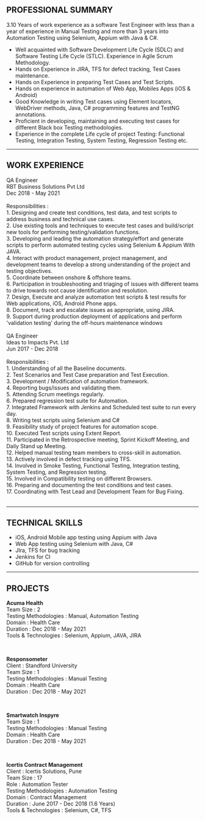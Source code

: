 ## PROFESSIONAL SUMMARY

3.10 Years of work experience as a software Test Engineer with less than a year of experience
in Manual Testing and more than 3 years into Automation Testing using Selenium, Appium with Java
& C#.

* Well acquainted with Software Development Life Cycle (SDLC) and Software Testing Life Cycle (STLC). Experience in Agile Scrum Methodology.
* Hands on Experience in JIRA, TFS for defect tracking, Test Cases maintenance.
* Hands on Experience in preparing Test Cases and Test Scripts.
* Hands on experience in automation of Web App, Mobiles Apps (iOS & Android)
* Good Knowledge in writing Test cases using Element locators, WebDriver methods, Java, C# programming features and TestNG annotations.
* Proficient in developing, maintaining and executing test cases for different Black box Testing methodologies.
* Experience in the complete Life cycle of project Testing: Functional Testing, Integration Testing,
System Testing, Regression Testing etc.

---

## WORK EXPERIENCE
     
<div>
       <div><span>QA Engineer</span>
    </div>
	<div>
		<span>RBT Business Solutions Pvt Ltd</span>
	</div>
	<div>Dec 2018 - May 2021</div>
 <div><br>Responsibilities :
<div>1. Designing and create test conditions, test data, and test scripts to address business and technical use cases.</div>
<div>2. Use existing tools and techniques to execute test cases and build/script new tools for performing testing/validation functions.</div>
<div>3. Developing and leading the automation strategy/effort and generate scripts to perform automated testing cycles using Selenium &amp; Appium With JAVA.</div>
<div>4. Interact with product management, project management, and development teams to develop a strong understanding of the project and testing objectives.</div>
<div>5. Coordinate between onshore &amp; offshore teams.</div>
<div>6. Participation in troubleshooting and triaging of issues with different teams to drive towards root cause identification and resolution.</div>
<div>7. Design, Execute and analyze automation test scripts &amp; test results for Web applications, iOS, Android Phone apps.</div>
<div>8. Document, track and escalate issues as appropriate, using JIRA.</div>
<div>9. Support during production deployment of applications and perform 'validation testing' during the off-hours maintenance windows</div></div>
</div>
<span>&nbsp;</span>
<div>
	<div>
		<span>QA Engineer</span>
	</div>
	<div>
		<span>Ideas to Impacts Pvt. Ltd</span>
	</div>
	<div>Jun 2017 - Dec 2018</div>
    <div><br>Responsibilities :
<div>1. Understanding of all the Baseline documents.</div>
<div>2. Test Scenarios and Test Case preparation and Test Execution.</div>
<div>3. Development / Modification of automation framework.</div>
<div>4. Reporting bugs/issues and validating them.</div>
<div>5. Attending Scrum meetings regularly.</div>
<div>6. Prepared regression test suite for Automation.</div>
<div>7. Integrated Framework with Jenkins and Scheduled test suite to run every day.</div>
<div>8. Writing test scripts using Selenium and C#</div>
<div>9. Feasibility study of project features for automation scope.</div>
<div>10. Executed Test scripts using Extent Report.</div>
<div>11. Participated in the Retrospective meeting, Sprint Kickoff Meeting, and Daily Stand up Meeting.</div>
<div>12. Helped manual testing team members to cross-skill in automation.</div>
<div>13. Actively involved in defect tracking using TFS.</div>
<div>14. Involved in Smoke Testing, Functional Testing, Integration testing, System Testing, and Regression testing.</div>
<div>15. Involved in Compatibility testing on different Browsers.</div>
<div>16. Preparing and documenting the test conditions and test cases.</div>
	    <div>17. Coordinating with Test Lead and Development Team for Bug Fixing.</div><br></div>
</div>

---

## TECHNICAL SKILLS
* iOS, Android Mobile app testing using Appium with Java
* Web App testing using Selenium with Java, C#
* JIra, TFS for bug tracking
* Jenkins for CI
* GitHub for version controlling

---

## PROJECTS
<div><b>Acuma Health</b></div>
<div>Team Size : 2</div>
<div>Testing Methodologies : Manual, Automation Testing</div>
<div>Domain : Health Care</div>
<div>Duration : Dec 2018 - May 2021</div>
<div>Tools & Technologies : Selenium, Appium, JAVA, JIRA</div>

<span>&nbsp;</span>

<div><b>Responsometer</b></div>
<div>Client : Standford University</div>
<div>Team Size : 1</div>
<div>Testing Methodologies : Manual Testing</div>
<div>Domain : Health Care</div>
<div>Duration : Dec 2018 - May 2021</div>
	
<span>&nbsp;</span>

<div><b>Smartwatch Inspyre</b></div>
<div>Team Size : 1</div>
<div>Testing Methodologies : Manual Testing</div>
<div>Domain : Health Care</div>
<div>Duration : Dec 2018 - May 2021</div>
	
<span>&nbsp;</span>

<div><b>Icertis Contract Management</b></div>
<div>Client : Icertis Solutions, Pune</div>
<div>Team Size : 17</div>
<div>Role : Automation Tester</div>
<div>Testing Methodologies : Automation Testing</div>
<div>Domain : Contract Management</div>
<div>Duration : June 2017 - Dec 2018 (1.6 Years)</div>
<div>Tools & Technologies : Selenium, C#, TFS</div>
